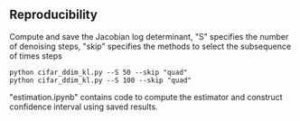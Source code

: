 ## Reproducibility

Compute and save the Jacobian log determinant, "S" specifies the number of denoising steps, "skip" specifies the methods to select the subsequence of times steps
```{python}
python cifar_ddim_kl.py --S 50 --skip "quad"
python cifar_ddim_kl.py --S 100 --skip "quad"
```
"estimation.ipynb" contains code to compute the estimator and construct confidence interval using saved results.
